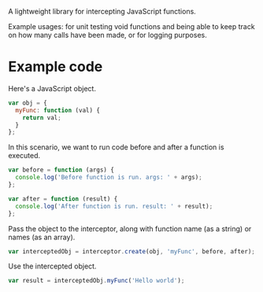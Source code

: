 A lightweight library for intercepting JavaScript functions.

Example usages: for unit testing void functions and being able to keep track on how many calls have been made, or for logging purposes.

# Example code

Here's a JavaScript object.

```javascript
var obj = {
  myFunc: function (val) {
    return val;
  }
};
```

In this scenario, we want to run code before and after a function is executed.

```javascript
var before = function (args) {
  console.log('Before function is run. args: ' + args);
};

var after = function (result) {
  console.log('After function is run. result: ' + result);
};
```
Pass the object to the interceptor, along with function name (as a string) or names (as an array).

```javascript
var interceptedObj = interceptor.create(obj, 'myFunc', before, after);
```

Use the intercepted object.

```javascript
var result = interceptedObj.myFunc('Hello world');
```
